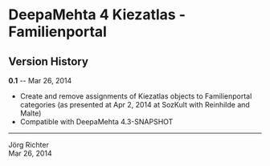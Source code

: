 
DeepaMehta 4 Kiezatlas - Familienportal
=======================================


Version History
---------------

**0.1** -- Mar 26, 2014

* Create and remove assignments of Kiezatlas objects to Familienportal categories (as presented at Apr 2, 2014 at SozKult with Reinhilde and Malte)
* Compatible with DeepaMehta 4.3-SNAPSHOT


------------
Jörg Richter  
Mar 26, 2014
